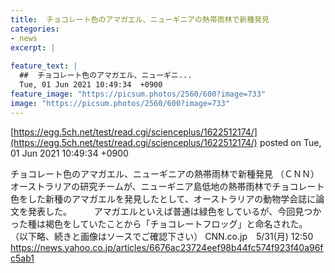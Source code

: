 ```yaml
---
title:  チョコレート色のアマガエル、ニューギニアの熱帯雨林で新種発見  
categories:
- news
excerpt: |
  
feature_text: |
  ##  チョコレート色のアマガエル、ニューギニ...
  Tue, 01 Jun 2021 10:49:34  +0900
feature_image: "https://picsum.photos/2560/600?image=733"
image: "https://picsum.photos/2560/600?image=733"
---
```


[https://egg.5ch.net/test/read.cgi/scienceplus/1622512174/](https://egg.5ch.net/test/read.cgi/scienceplus/1622512174/)
posted on Tue, 01 Jun 2021 10:49:34  +0900

<!--more-->

チョコレート色のアマガエル、ニューギニアの熱帯雨林で新種発見 （ＣＮＮ）　オーストラリアの研究チームが、ニューギニア島低地の熱帯雨林でチョコレート色をした新種のアマガエルを発見したとして、オーストラリアの動物学会誌に論文を発表した。 　 　アマガエルといえば普通は緑色をしているが、今回見つかった種は褐色をしていたことから「チョコレートフロッグ」と命名された。 （以下略、続きと画像はソースでご確認下さい） CNN.co.jp　5/31(月) 12:50 https://news.yahoo.co.jp/articles/6676ac23724eef98b44fc574f923f40a96fc5ab1
